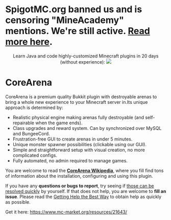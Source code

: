 # SpigotMC.org banned us and is censoring "MineAcademy" mentions. We're still active. [Read more here](https://mineacademy.org/spigotmc-ban?st=github&sc=spigotban_corearena).

<p align="center">
  Learn Java and code highly-customized Minecraft plugins in 20 days (without experience):
  <a href="https://mineacademy.org/project-orion?st=github&sc=corearena&utm_source=github&utm_medium=overview&utm_campaign=corearena">
    <img src="https://i.imgur.com/lpZ2pJN.jpg" />
  </a>
</p>

# CoreArena
CoreArena is a premium quality Bukkit plugin with destroyable arenas to bring a whole new experience to your Minecraft server in.Its unique approach is determined by:

* Realistic physical engine making arenas fully destroyable (and self-repairable when the game ends).
* Class upgrades and reward system. Can by synchronized over MySQL and BungeeCord.
* Frustration-free GUI to create arenas in under 5 minutes.
* Unique monster spawner possibilities (clickable using our GUI).
* Simple and straightforward setup with visual creation, no more complicated configs.
* Fully automated, no admin required to manage games.

You are welcome to read the **[CoreArena Wikipedia](https://github.com/kangarko/CoreArena/wiki)**, where you fill find tons of information about the installation, configuring and using this plugin.

If you have any **questions or bugs to report**, try seeing if [those can be resolved quickly](https://github.com/kangarko/CoreArena/wiki/Common-Issues) by yourself. If that does not help, you are welcome to **fill an issue**. Please read the [Getting Help the Best Way](https://github.com/kangarko/CoreArena/wiki/Getting-Help-the-Right-Way) to obtain help as quickly as possible.

Get it here: https://www.mc-market.org/resources/21643/

